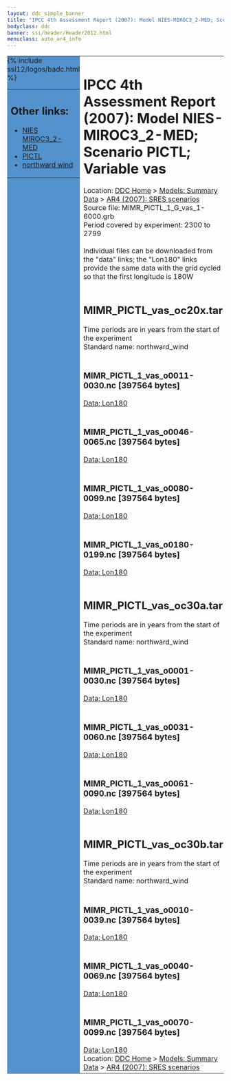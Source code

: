 ```yaml
---
layout: ddc_simple_banner
title: "IPCC 4th Assessment Report (2007): Model NIES-MIROC3_2-MED; Scenario PICTL; Variable vas"
bodyclass: ddc
banner: ssi/header/Header2012.html
menuclass: auto_ar4_info
---
```



<table width="100%" border="0" cellspacing="0" cellpadding="0" style="border-collapse: collapse;">
<tr style="margin:0;padding:0;border:0;">
<td style="margin:0;padding:0;border:0;height:1pt;width:150pt;background:#5492CD;" valign="top" >

<div id="lh-col2" class="auto_ar4_info">
<table class="menumain" bgcolor="#5492CD" cellspacing="0" width="100%" border="0">
<tr><td>
<h2> Other links:</h2>
<ul>
<li><a href="/auto/ar4/model-NIES-MIROC3_2-MED.html">NIES<br/>MIROC3_2-MED</a></li>
<li><a href="/auto/ar4/scenario-PICTL.html">PICTL</a></li>
<li><a href="/auto/ar4/var-northward_wind.html">northward wind</a></li>
</ul>
</td></tr>
{% include ssi12/logos/badc.html %}
</table>
</div>
</td>
<td><h1>IPCC 4th Assessment Report (2007): Model NIES-MIROC3_2-MED; Scenario PICTL; Variable vas</h1>

<!-- Breadcrumb1 -->
<div id="breadcrumb1" align="left">
Location: <a href="/index.html">DDC Home</a> > <a href="/sim/gcm_clim/">Models: Summary Data</a>
> <a href="/sim/gcm_clim/SRES_AR4/index.html">AR4 (2007): SRES scenarios</a>
</div>
<!-- End of Breadcrumb1 -->Source file: MIMR_PICTL_1_G_vas_1-6000.grb
<br/>
Period covered by experiment: 2300 to 2799<br/>
<br/>Individual files can be downloaded from the "data" links; the "Lon180" links provide the same data
         with the grid cycled so that the first longitude is 180W<br/>
<br/><h2>MIMR_PICTL_vas_oc20x.tar</h2>
Time periods are in years from the start of the experiment<br/>
Standard name: northward_wind<br>
<br/><h3>MIMR_PICTL_1_vas_o0011-0030.nc [397564 bytes]</h3>
<a href="/cgi-bin/downl/ar4_nc/vas/MIMR_PICTL_1_vas_o0011-0030.nc">Data; </a><a href="/cgi-bin/downl/ar4_nc/vas/MIMR_PICTL_1_vas_o0011-0030.cyto180.nc"> Lon180</a><br/>
<br/><h3>MIMR_PICTL_1_vas_o0046-0065.nc [397564 bytes]</h3>
<a href="/cgi-bin/downl/ar4_nc/vas/MIMR_PICTL_1_vas_o0046-0065.nc">Data; </a><a href="/cgi-bin/downl/ar4_nc/vas/MIMR_PICTL_1_vas_o0046-0065.cyto180.nc"> Lon180</a><br/>
<br/><h3>MIMR_PICTL_1_vas_o0080-0099.nc [397564 bytes]</h3>
<a href="/cgi-bin/downl/ar4_nc/vas/MIMR_PICTL_1_vas_o0080-0099.nc">Data; </a><a href="/cgi-bin/downl/ar4_nc/vas/MIMR_PICTL_1_vas_o0080-0099.cyto180.nc"> Lon180</a><br/>
<br/><h3>MIMR_PICTL_1_vas_o0180-0199.nc [397564 bytes]</h3>
<a href="/cgi-bin/downl/ar4_nc/vas/MIMR_PICTL_1_vas_o0180-0199.nc">Data; </a><a href="/cgi-bin/downl/ar4_nc/vas/MIMR_PICTL_1_vas_o0180-0199.cyto180.nc"> Lon180</a><br/>
<br/><h2>MIMR_PICTL_vas_oc30a.tar</h2>
Time periods are in years from the start of the experiment<br/>
Standard name: northward_wind<br>
<br/><h3>MIMR_PICTL_1_vas_o0001-0030.nc [397564 bytes]</h3>
<a href="/cgi-bin/downl/ar4_nc/vas/MIMR_PICTL_1_vas_o0001-0030.nc">Data; </a><a href="/cgi-bin/downl/ar4_nc/vas/MIMR_PICTL_1_vas_o0001-0030.cyto180.nc"> Lon180</a><br/>
<br/><h3>MIMR_PICTL_1_vas_o0031-0060.nc [397564 bytes]</h3>
<a href="/cgi-bin/downl/ar4_nc/vas/MIMR_PICTL_1_vas_o0031-0060.nc">Data; </a><a href="/cgi-bin/downl/ar4_nc/vas/MIMR_PICTL_1_vas_o0031-0060.cyto180.nc"> Lon180</a><br/>
<br/><h3>MIMR_PICTL_1_vas_o0061-0090.nc [397564 bytes]</h3>
<a href="/cgi-bin/downl/ar4_nc/vas/MIMR_PICTL_1_vas_o0061-0090.nc">Data; </a><a href="/cgi-bin/downl/ar4_nc/vas/MIMR_PICTL_1_vas_o0061-0090.cyto180.nc"> Lon180</a><br/>
<br/><h2>MIMR_PICTL_vas_oc30b.tar</h2>
Time periods are in years from the start of the experiment<br/>
Standard name: northward_wind<br>
<br/><h3>MIMR_PICTL_1_vas_o0010-0039.nc [397564 bytes]</h3>
<a href="/cgi-bin/downl/ar4_nc/vas/MIMR_PICTL_1_vas_o0010-0039.nc">Data; </a><a href="/cgi-bin/downl/ar4_nc/vas/MIMR_PICTL_1_vas_o0010-0039.cyto180.nc"> Lon180</a><br/>
<br/><h3>MIMR_PICTL_1_vas_o0040-0069.nc [397564 bytes]</h3>
<a href="/cgi-bin/downl/ar4_nc/vas/MIMR_PICTL_1_vas_o0040-0069.nc">Data; </a><a href="/cgi-bin/downl/ar4_nc/vas/MIMR_PICTL_1_vas_o0040-0069.cyto180.nc"> Lon180</a><br/>
<br/><h3>MIMR_PICTL_1_vas_o0070-0099.nc [397564 bytes]</h3>
<a href="/cgi-bin/downl/ar4_nc/vas/MIMR_PICTL_1_vas_o0070-0099.nc">Data; </a><a href="/cgi-bin/downl/ar4_nc/vas/MIMR_PICTL_1_vas_o0070-0099.cyto180.nc"> Lon180</a><br/>
<!-- Breadcrumb2 -->
<div id="breadcrumb2" align="left">
Location: <a href="/index.html">DDC Home</a> > <a href="/sim/gcm_clim/">Models: Summary Data</a>
> <a href="/sim/gcm_clim/SRES_AR4/index.html">AR4 (2007): SRES scenarios</a>
</div>
<!-- End of Breadcrumb2 --></td></tr></table>
